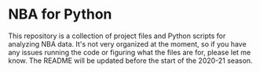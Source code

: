 # NBA for Python

This repository is a collection of project files and Python scripts for analyzing NBA data. It's not very organized at the moment, so if you have any issues running the code or figuring what the files are for, please let me know. The README will be updated before the start of the 2020-21 season.
